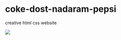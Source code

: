 # coke-dost-nadaram-pepsi
creative html css website 


![](https://github.com/roozbeh95m/cock-dost-nadaram-pepsi/blob/master/Screen%20Shot%201399-06-13%20at%2008.14.09.png)
